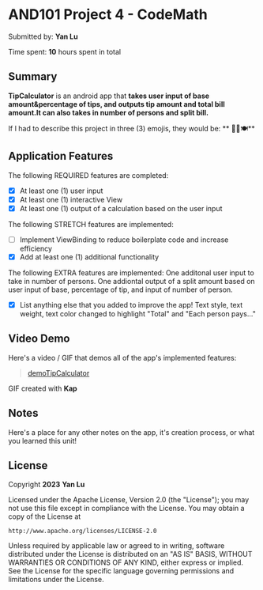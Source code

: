 <!-- (This is a comment) INSTRUCTIONS: Go through this page and fill out any **bolded** entries with their correct values.-->

# AND101 Project 4 - CodeMath

Submitted by: **Yan Lu**

Time spent: **10** hours spent in total

## Summary

**TipCalculator** is an android app that **takes user input of base amount&percentage of tips, and outputs tip amount and total bill amount.It can also takes in number of persons and split bill.**

If I had to describe this project in three (3) emojis, they would be: ** 📱🥂🍽️**

## Application Features

<!-- (This is a comment) Please be sure to change the [ ] to [x] for any features you completed.  If a feature is not checked [x], you might miss the points for that item! -->

The following REQUIRED features are completed:

- [x] At least one (1) user input
- [x] At least one (1) interactive View
- [x] At least one (1) output of a calculation based on the user input

The following STRETCH features are implemented:

- [ ] Implement ViewBinding to reduce boilerplate code and increase efficiency
- [x] Add at least one (1) additional functionality

The following EXTRA features are implemented: 
       One additonal user input to take in number of persons. 
       One addiontal output of a split amount based on user input of base, percentage of tip, and input of number of person.               

- [x] List anything else that you added to improve the app!
       Text style, text weight, text color changed to highlight "Total" and "Each person pays..."

## Video Demo

Here's a video / GIF that demos all of the app's implemented features:
<blockquote class="imgur-embed-pub" lang="en" data-id="a/lqjZYyC"  ><a href="//imgur.com/a/lqjZYyC">demoTipCalculator</a></blockquote>


GIF created with **Kap**

<!-- Recommended tools:
- [Kap](https://getkap.co/) for macOS
- [ScreenToGif](https://www.screentogif.com/) for Windows
- [peek](https://github.com/phw/peek) for Linux. -->

## Notes

Here's a place for any other notes on the app, it's creation process, or what you learned this unit!

## License

Copyright **2023** **Yan Lu**

Licensed under the Apache License, Version 2.0 (the "License");
you may not use this file except in compliance with the License.
You may obtain a copy of the License at

    http://www.apache.org/licenses/LICENSE-2.0

Unless required by applicable law or agreed to in writing, software
distributed under the License is distributed on an "AS IS" BASIS,
WITHOUT WARRANTIES OR CONDITIONS OF ANY KIND, either express or implied.
See the License for the specific language governing permissions and
limitations under the License.
